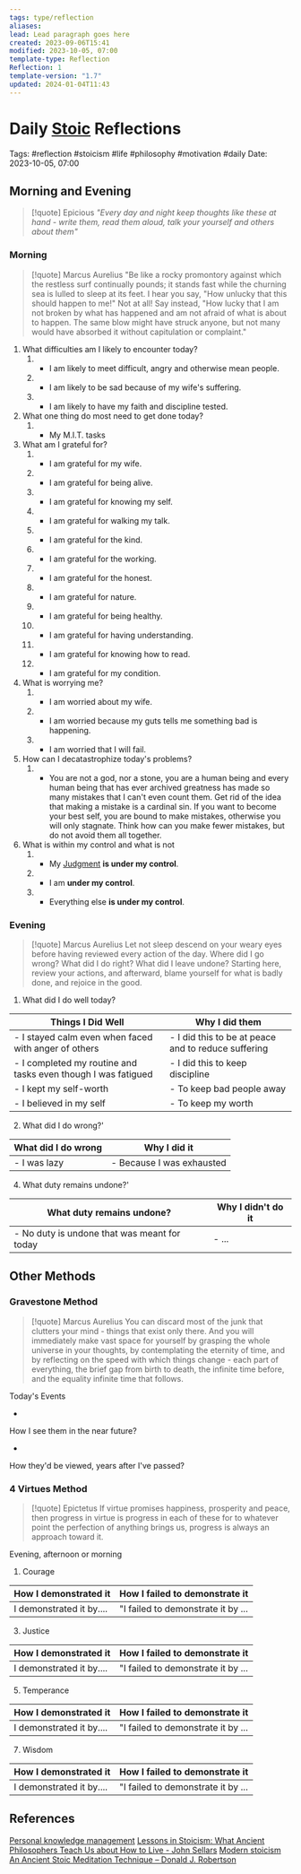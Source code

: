 ```yaml
---
tags: type/reflection
aliases: 
lead: Lead paragraph goes here
created: 2023-09-06T15:41
modified: 2023-10-05, 07:00
template-type: Reflection
Reflection: 1
template-version: "1.7"
updated: 2024-01-04T11:43
---
```



# Daily [Stoic](../SLIP-BOX/Stoicism.md) Reflections

Tags:  #reflection #stoicism #life #philosophy #motivation #daily 
Date: 2023-10-05, 07:00

## Morning and Evening

> [!quote] Epicious 
> _"Every day and night keep thoughts like these at hand - write them, read them aloud, talk your yourself and others about them"_

### Morning

> [!quote] Marcus Aurelius
> "Be like a rocky promontory against which the restless surf continually pounds; it stands fast while the churning sea is lulled to sleep at its feet. I hear you say, "How unlucky that this should happen to me!" Not at all! Say instead, "How lucky that I am not broken by what has happened and am not afraid of what is about to happen. The same blow might have struck anyone, but not many would have absorbed it without capitulation or complaint."

1. What difficulties am I likely to encounter today?
	1. - I am likely to meet difficult, angry and otherwise mean people.
	2. - I am likely to be sad because of my wife's suffering.
	3. - I am likely to have my faith and discipline tested. 
2. What one thing do most need to get done today?
	1. - My M.I.T. tasks 
3. What am I grateful for?
	1. - I am grateful for my wife.
	2. - I am grateful for being alive.
	3. - I am grateful for knowing my self.
	4. - I am grateful for walking my talk. 
	5. - I am grateful for the kind.
	6. - I am grateful for the working.
	7. - I am grateful for the honest. 
	8. - I am grateful for nature.
	9. - I am grateful for being healthy.
	10. - I am grateful for having understanding.
	11. - I am grateful for knowing how to read.
	12. - I am grateful for my condition.
4. What is worrying me?
	1. - I am worried about my wife.
	2. - I am worried because my guts tells me something bad is happening.
	3. - I am worried that I will fail.
5. How can I decatastrophize today's problems?
	1. - You are not a god, nor a stone, you are a human being and every human being that has ever archived greatness has made so many mistakes that I can't even count them. Get rid of the idea that making a mistake is a cardinal sin. If you want to become your best self, you are bound to make mistakes, otherwise you will only stagnate. Think how can you make fewer mistakes, but do not avoid them all together. 
6. What is within my control and what is not
	1. - My [Judgment](../SLIP-BOX/Control%20Over%20Judgment.md) **is under my control**.
	2. - I am **under my control**.
	3. - Everything else **is under my control**. 

### Evening

> [!quote] Marcus Aurelius
> Let not sleep descend on your weary eyes before having reviewed every action of the day. Where did I go wrong? What did I do right? What did I leave undone? Starting here, review your actions, and afterward, blame yourself for what is badly done, and rejoice in the good.

1. What did I do well today?

| Things I Did Well | Why I did them |
| ------------------- | ---------------- |
| - I stayed calm even when faced with anger of others | - I did this to be at peace and to reduce suffering |
| - I completed my routine and tasks even though I was fatigued  | - I did this to keep discipline  |
| - I kept my self-worth | - To keep bad people away |
| - I believed in my self | - To keep my worth |

2. What did I do wrong?' 

| What did I do wrong | Why I did it |
| ------------------- | ---------------- |
| - I was lazy | - Because I was exhausted |

4. What duty remains undone?'

| What duty remains undone? | Why I didn't do it |
| ------------------- | ---------------- |
| - No duty is undone that was meant for today | - ...              |

## Other Methods

### Gravestone Method

> [!quote] Marcus Aurelius
> You can discard most of the junk that clutters your mind - things that exist only there. And you will immediately make vast space for yourself by grasping the whole universe in your thoughts, by contemplating the eternity of time, and by reflecting on the speed with which things change - each part of everything, the brief gap from birth to death, the infinite time before, and the equality infinite time that follows. 

Today's Events 

-

How I see them in the near future? 

-

How they'd be viewed, years after I've passed?

### 4 Virtues Method

> [!quote] Epictetus 
> If virtue promises happiness, prosperity and peace, then progress in virtue is progress in each of these for to whatever point the perfection of anything brings us, progress is always an approach toward it.

Evening, afternoon or morning

1. Courage 

| How I demonstrated it  | How I failed to demonstrate it |
| ------------------- | ---------------- |
| I demonstrated it by....                 | "I failed to demonstrate it by ...              |

3. Justice

| How I demonstrated it  | How I failed to demonstrate it |
| ------------------- | ---------------- |
| I demonstrated it by....                 | "I failed to demonstrate it by ...             

5. Temperance

| How I demonstrated it  | How I failed to demonstrate it |
| ------------------- | ---------------- |
| I demonstrated it by....                 | "I failed to demonstrate it by ...             

7. Wisdom

| How I demonstrated it  | How I failed to demonstrate it |
| ------------------- | ---------------- |
| I demonstrated it by....                 | "I failed to demonstrate it by ...             

## References

[Personal knowledge management](Personal%20knowledge%20management.md)
[Lessons in Stoicism: What Ancient Philosophers Teach Us about How to Live - John Sellars](https://books.google.cz/books/about/Lessons_in_Stoicism.html?id=ky84zQEACAAJ&redir_esc=y)
[Modern stoicism](https://modernstoicism.com/)
[An Ancient Stoic Meditation Technique – Donald J. Robertson](https://donaldrobertson.name/2017/03/22/an-ancient-stoic-meditation-technique/)


